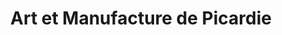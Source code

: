---
title: "Art et Manufacture de Picardie"
url: /chateau-thierry/art-et-manufacture-de-picardie/
shop: Kramladen
---